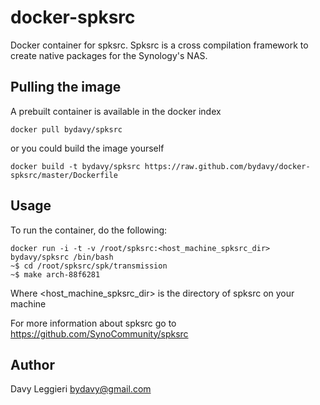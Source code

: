 docker-spksrc
=============

Docker container for spksrc.
Spksrc is a cross compilation framework to create native packages for the Synology's NAS.

## Pulling the image

A prebuilt container is available in the docker index
```
docker pull bydavy/spksrc
```

or you could build the image yourself
```
docker build -t bydavy/spksrc https://raw.github.com/bydavy/docker-spksrc/master/Dockerfile
```

## Usage

To run the container, do the following:
```
docker run -i -t -v /root/spksrc:<host_machine_spksrc_dir> bydavy/spksrc /bin/bash
~$ cd /root/spksrc/spk/transmission
~$ make arch-88f6281
```
Where \<host_machine_spksrc_dir\> is the directory of spksrc on your machine

For more information about spksrc go to https://github.com/SynoCommunity/spksrc

## Author
Davy Leggieri <bydavy@gmail.com>
